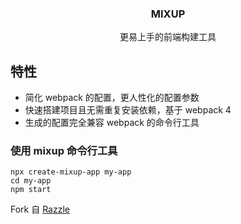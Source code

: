 <h3 align="center">MIXUP</h3>
<p align="center">
  更易上手的前端构建工具
</p>

## 特性

- 简化 webpack 的配置，更人性化的配置参数
- 快速搭建项目且无需重复安装依赖，基于 webpack 4
- 生成的配置完全兼容 webpack 的命令行工具


### 使用 mixup 命令行工具

```shell
npx create-mixup-app my-app
cd my-app
npm start
```

Fork 自 [Razzle](https://github.com/jaredpalmer/razzle/)